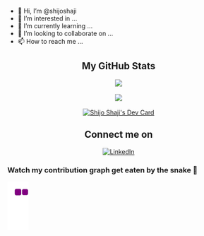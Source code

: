 - 👋 Hi, I’m @shijoshaji
- 👀 I’m interested in ...
- 🌱 I’m currently learning ...
- 💞️ I’m looking to collaborate on ...
- 📫 How to reach me ...


<!---
shijoshaji/shijoshaji is a ✨ special ✨ repository because its `README.md` (this file) appears on your GitHub profile.
You can click the Preview link to take a look at your changes.
--->

<h2 align="center">My GitHub Stats</h2>

<p align="center">
  <img src="https://github-readme-stats.vercel.app/api?username=shijoshaji&show_icons=true&theme=dark">
</p>

<p align="center">
  <img src="https://github-readme-stats.vercel.app/api/top-langs/?username=shijoshaji&&langs_count=5&&theme=dark">
</p>
<p align="center">
  <a href="https://app.daily.dev/shijoshaji"><img src="https://api.daily.dev/devcards/cd7da25e5d644548ae71ab8bfa1bdc7f.png?r=p8k" width="400" alt="Shijo Shaji's Dev Card"/></a>
  </p>



<h2 align="center">Connect me on</h2>

<p align="center">
  <a href="https://www.linkedin.com/in/shijoshaji/"><img alt="LinkedIn" src="https://img.shields.io/badge/linkedin-%230077B5.svg?style=for-the-badge&logo=linkedin&logoColor=white"></a>
  
</p>

### Watch my contribution graph get eaten by the snake 🐍
![snake gif](https://github.com/shijoshaji/shijoshaji/blob/output/github-contribution-grid-snake.gif)



